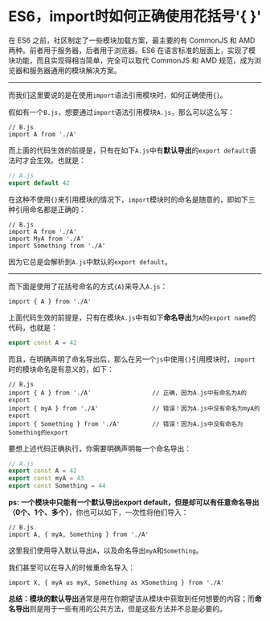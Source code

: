 # ES6，import时如何正确使用花括号'{ }'

在 ES6 之前，社区制定了一些模块加载方案，最主要的有 CommonJS 和 AMD 两种。前者用于服务器，后者用于浏览器。ES6 在语言标准的层面上，实现了模块功能，而且实现得相当简单，完全可以取代 CommonJS 和 AMD 规范，成为浏览器和服务器通用的模块解决方案。

------

而我们这里要说的是在使用`import`语法引用模块时，如何正确使用`{}`。

假如有一个`B.js`，想要通过`import`语法引用模块`A.js`，那么可以这么写：

```
// B.js
import A from './A'
```

而上面的代码生效的前提是，只有在如下`A.js`中有**默认导出**的`export default`语法时才会生效。也就是：

```cpp
// A.js
export default 42
```

在这种不使用`{}`来引用模块的情况下，`import`模块时的命名是随意的，即如下三种引用命名都是正确的：

```
// B.js
import A from './A'
import MyA from './A'
import Something from './A'
```

因为它总是会解析到`A.js`中默认的`export default`。

------

而下面是使用了花括号命名的方式`{A}`来导入`A.js`：

```
import { A } from './A'
```

上面代码生效的前提是，只有在模块`A.js`中有如下**命名导出**为`A`的`export name`的代码，也就是：

```cpp
export const A = 42
```

而且，在明确声明了命名导出后，那么在另一个`js`中使用`{}`引用模块时，`import`时的模块命名是有意义的，如下：

```
// B.js
import { A } from './A'                 // 正确，因为A.js中有命名为A的export
import { myA } from './A'               // 错误！因为A.js中没有命名为myA的export
import { Something } from './A'         // 错误！因为A.js中没有命名为Something的export
```

要想上述代码正确执行，你需要明确声明每一个命名导出：

```cpp
// A.js
export const A = 42
export const myA = 43
export const Something = 44
```

**ps: 一个模块中只能有一个默认导出export default，但是却可以有任意命名导出（0个、1个、多个）**，你也可以如下，一次性将他们导入：

```
// B.js
import A, { myA, Something } from './A'
```

这里我们使用导入默认导出`A`，以及命名导出`myA`和`Something`。

我们甚至可以在导入的时候重命名导入：

```
import X, { myA as myX, Something as XSomething } from './A'
```

**总结：**模块的**默认导出**通常是用在你期望该从模块中获取到任何想要的内容；而**命名导出**则是用于一些有用的公共方法，但是这些方法并不总是必要的。